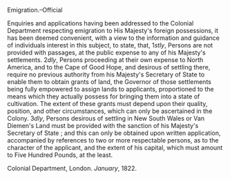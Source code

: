 Emigration.–OfficialEnquiries and applications having been addressed to the Colonial Department respecting emigration to His Majesty's foreign possessions, it has been deemed convenient, with a view to the information and guidance of individuals interest in this subject, to state, that, 1*stly*, Persons are not provided with passages, at the public expense to any of his Majesty's settlements. 2*dly*, Persons proceeding at their own expense to North America, and to the Cape of Good Hope, and desirous of settling there, require no previous authority from his Majesty's Secretary of State to enable them to obtain grants of land, the Governor of those settlements being fully empowered to assign lands to applicants, proportioned to the means which they actually possess for bringing them into a state of cultivation. The extent of these grants must depend upon their quality, position, and other circumstances, which can only be ascertained in the Colony. 3*dly*, Persons desirous of settling in New South Wales or Van Diemen's Land must be provided with the sanction of his Majesty's Secretary of State ; and this can only be obtained upon written application, accompanied by references to two or more respectable persons, as to the character of the applicant, and the extent of his capital, which must amount to Five Hundred Pounds, at the least.Colonial Department, London. *January*, 1822.